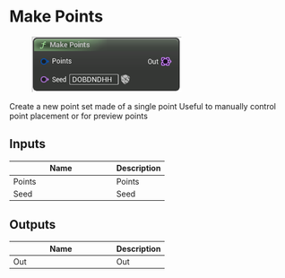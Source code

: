 # Make Points

<div align="left" data-full-width="false">

<figure><img src="make_points.png" alt=""><figcaption></figcaption></figure>

</div>

Create a new point set made of a single point
Useful to manually control point placement or for preview points

## Inputs

<table>
<thead><tr><th width="170">Name</th><th>Description</th></tr></thead>
<tbody>
<tr><td>Points</td><td>Points</td></tr>
<tr><td>Seed</td><td>Seed</td></tr>
</tbody>
</table>

## Outputs

<table>
<thead><tr><th width="170">Name</th><th>Description</th></tr></thead>
<tbody>
<tr><td>Out</td><td>Out</td></tr>
</tbody>
</table>